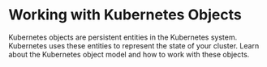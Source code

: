 # Working with Kubernetes Objects
Kubernetes objects are persistent entities in the Kubernetes system. Kubernetes uses these entities to represent the state of your cluster. Learn about the Kubernetes object model and how to work with these objects.
